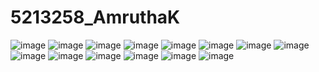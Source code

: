 # 5213258_AmruthaK

<img src="https://github.com/AMRUTHAK012/5213258_AmruthaK/blob/main/SDLC/5213258_Amrutha%20K%20(2).jpeg" alt="image">
<img src="https://github.com/AMRUTHAK012/5213258_AmruthaK/blob/main/SDLC/5213258_Amrutha%20K.jpeg" alt="image">


<img src="https://github.com/AMRUTHAK012/5213258_AmruthaK/blob/main/Liinux/Linux1.jpeg" alt="image">
<img src="https://github.com/AMRUTHAK012/5213258_AmruthaK/blob/main/Liinux/Linux2.jpeg" alt="image">
<img src="https://github.com/AMRUTHAK012/5213258_AmruthaK/blob/main/Liinux/Linux3.jpeg" alt="image">
<img src="https://github.com/AMRUTHAK012/5213258_AmruthaK/blob/main/Liinux/Linux4.jpeg" alt="image">
<img src="https://github.com/AMRUTHAK012/5213258_AmruthaK/blob/main/Liinux/Linux5.jpeg" alt="image">
<img src="https://github.com/AMRUTHAK012/5213258_AmruthaK/blob/main/Liinux/Linux6.jpeg" alt="image">
<img src="https://github.com/AMRUTHAK012/5213258_AmruthaK/blob/main/Liinux/Linux7.jpeg" alt="image">
<img src="https://github.com/AMRUTHAK012/5213258_AmruthaK/blob/main/Liinux/Linux8.jpeg" alt="image">
<img src="https://github.com/AMRUTHAK012/5213258_AmruthaK/blob/main/Liinux/Linux9.jpeg" alt="image">
<img src="https://github.com/AMRUTHAK012/5213258_AmruthaK/blob/main/Liinux/Linux10.jpeg" alt="image">


<img src="https://github.com/AMRUTHAK012/5213258_AmruthaK/blob/main/C_Programming/C_beginner%20(2).jpeg" alt="image">
<img src="https://github.com/AMRUTHAK012/5213258_AmruthaK/blob/main/C_Programming/C_intermediate%20(2).jpeg" alt="image">






